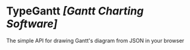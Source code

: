 # TypeGantt _[Gantt Charting Software]_
The simple API for drawing Gantt's diagram from JSON in your browser